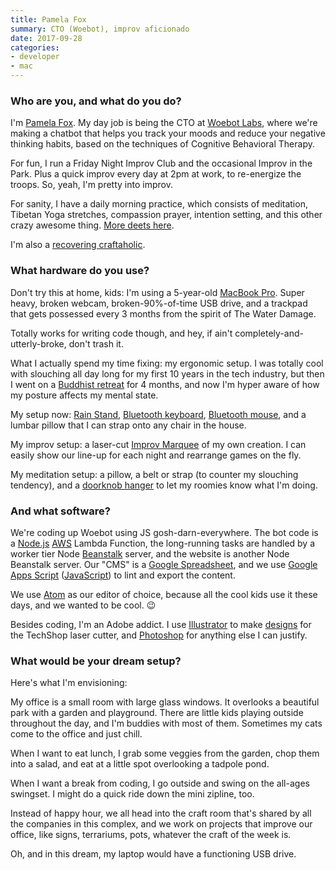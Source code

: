 ```yaml
---
title: Pamela Fox
summary: CTO (Woebot), improv aficionado
date: 2017-09-28
categories:
- developer
- mac
---
```


### Who are you, and what do you do?

I'm [Pamela Fox](http://www.pamelafox.org/ "Pamela's website."). My day job is being the CTO at [Woebot Labs][woebot], where we're making a chatbot that helps you track your moods and reduce your negative thinking habits, based on the techniques of Cognitive Behavioral Therapy. 

For fun, I run a Friday Night Improv Club and the occasional Improv in the Park. Plus a quick improv every day at 2pm at work, to re-energize the troops. So, yeah, I'm pretty into improv. 

For sanity, I have a daily morning practice, which consists of meditation, Tibetan Yoga stretches, compassion prayer, intention setting, and this other crazy awesome thing. [More deets here](https://medium.com/@pamelafox/my-morning-practice-40ec0887a260 "Pamela's Medium article on her daily meditation.").

I'm also a [recovering craftaholic](https://medium.com/@pamelafox/coding-a-hobby-for-the-waste-adverse-c98ec813040 "Pamela's Medium article on creating.").

### What hardware do you use?

Don't try this at home, kids: I'm using a 5-year-old [MacBook Pro][macbook-pro]. Super heavy, broken webcam, broken-90%-of-time USB drive, and a trackpad that gets possessed every 3 months from the spirit of The Water Damage.

Totally works for writing code though, and hey, if ain't completely-and-utterly-broke, don't trash it.

What I actually spend my time fixing: my ergonomic setup. I was totally cool with slouching all day long for my first 10 years in the tech industry, but then I went on a [Buddhist retreat](http://nyingmainstitute.com/four-month-retreat/ "A four month Buddhist retreat in Berkeley.") for 4 months, and now I'm hyper aware of how my posture affects my mental state. 

My setup now: [Rain Stand][mstand], [Bluetooth keyboard][keyboard], [Bluetooth mouse][bm308], and a lumbar pillow that I can strap onto any chair in the house.

My improv setup: a laser-cut [Improv Marquee](https://www.thingiverse.com/thing:2286017 "Pamela's Improve Marquee design on Thingiverse.") of my own creation. I can easily show our line-up for each night and rearrange games on the fly.

My meditation setup: a pillow, a belt or strap (to counter my slouching tendency), and a [doorknob hanger](http://www.instructables.com/id/Laser-Cut-Double-Sided-Wooden-Doorknob-Hanger/ "Pamela's doorknob hanger design on Instructables.") to let my roomies know what I'm doing.

### And what software?

We're coding up Woebot using JS gosh-darn-everywhere. The bot code is a [Node.js][] [AWS][] Lambda Function, the long-running tasks are handled by a worker tier Node [Beanstalk][aws-elastic-beanstalk] server, and the website is another Node Beanstalk server. Our "CMS" is a [Google Spreadsheet][google-sheets], and we use [Google Apps Script][google-apps-script] ([JavaScript][]) to lint and export the content.

We use [Atom][] as our editor of choice, because all the cool kids use it these days, and we wanted to be cool. 😉 

Besides coding, I'm an Adobe addict. I use [Illustrator][] to make [designs](https://www.thingiverse.com/pamelafox/designs/ "A list of Pamela's designs on Thingiverse.") for the TechShop laser cutter, and [Photoshop][] for anything else I can justify.

### What would be your dream setup?

Here's what I'm envisioning:

My office is a small room with large glass windows. It overlooks a beautiful park with a garden and playground. There are little kids playing outside throughout the day, and I'm buddies with most of them. Sometimes my cats come to the office and just chill.

When I want to eat lunch, I grab some veggies from the garden, chop them into a salad, and eat at a little spot overlooking a tadpole pond. 

When I want a break from coding, I go outside and swing on the all-ages swingset. I might do a quick ride down the mini zipline, too.

Instead of happy hour, we all head into the craft room that's shared by all the companies in this complex, and we work on projects that improve our office, like signs, terrariums, pots, whatever the craft of the week is.

Oh, and in this dream, my laptop would have a functioning USB drive.

[atom]: https://github.blog/2022-06-08-sunsetting-atom/ "A text editor based on web technology."
[aws-elastic-beanstalk]: https://aws.amazon.com/elasticbeanstalk/ "A web software deployment service."
[aws]: https://aws.amazon.com/ "Amazon's web service platforms."
[bm308]: http://web.archive.org/web/20190509030023/https://www.amazon.com/gp/product/B000Q7V0W4/ "A Bluetooth mouse."
[google-apps-script]: http://www.google.com/script/start/ "A scripting language"
[google-sheets]: https://www.google.com/sheets/about/ "Online spreadsheet software."
[illustrator]: https://www.adobe.com/products/illustrator.html "A vector graphics editor."
[javascript]: https://en.wikipedia.org/wiki/JavaScript "An interpreted scripting language."
[keyboard]: https://www.apple.com/us/shop/goto/mac/accessories "The keyboard."
[macbook-pro]: https://www.apple.com/macbook-pro/ "A laptop."
[mstand]: https://www.raindesigninc.com/mstand.html "A laptop stand."
[node.js]: https://nodejs.org/en "A Javascript application platform."
[photoshop]: https://www.adobe.com/products/photoshop.html "A bitmap image editor."
[woebot]: http://web.archive.org/web/20230804133717/https://woebothealth.com/ "A mental health support bot."
